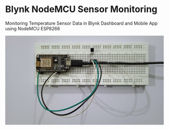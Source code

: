 # Blynk NodeMCU Sensor Monitoring 
Monitoring Temperature Sensor Data in Blynk Dashboard and Mobile App using NodeMCU ESP8266

![alt text](https://github.com/binaryupdates/ThingSpeak-NodeMCU-ESP8266/blob/main/LM35%20Temperature%20Sensor%20NodeMCU%20ESP8266.jpg)
